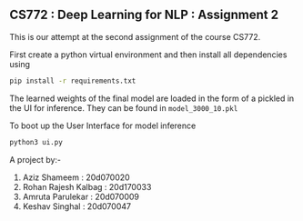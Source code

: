 ## CS772 : Deep Learning for NLP : Assignment 2

This is our attempt at the second assignment of the course CS772.  

First create a python virtual environment and then install all dependencies using

```bash
pip install -r requirements.txt
```

The learned weights of the final model are loaded in the form of a pickled in the UI for inference. They can be found in `model_3000_10.pkl`

To boot up the User Interface for model inference    

```bash
python3 ui.py
```

A project by:-

1) Aziz Shameem : 20d070020  
2) Rohan Rajesh Kalbag : 20d170033  
3) Amruta Parulekar : 20d070009  
4) Keshav Singhal : 20d070047
